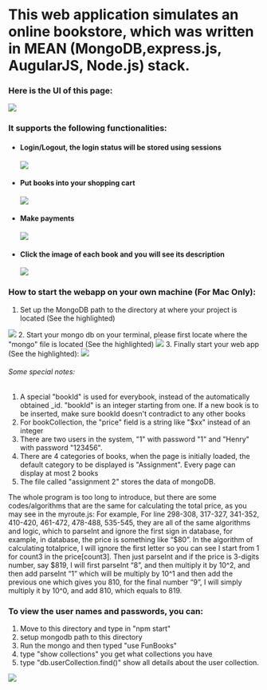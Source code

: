 # This web application simulates an online bookstore, which was written in MEAN (MongoDB,express.js, AugularJS, Node.js) stack.

### Here is the UI of this page:
<img src="https://github.com/kwanhiuhong/NodeJS_WebApp_Book_Store/blob/master/App_Screen_Shots/Book_Shop_UI.png"/>

### It supports the following functionalities:
<ul>
    <li>
        <h4>Login/Logout, the login status will be stored using sessions</h4>
        <img src="https://github.com/kwanhiuhong/NodeJS_WebApp_Book_Store/blob/master/App_Screen_Shots/LoginPage.png"/>
    </li>
    <li>
        <h4>Put books into your shopping cart</h4>
        <img src="https://github.com/kwanhiuhong/NodeJS_WebApp_Book_Store/blob/master/App_Screen_Shots/Your_Shopping_Cart.png"/>
    </li>
    <li>
        <h4>Make payments</h4>
        <img src="https://github.com/kwanhiuhong/NodeJS_WebApp_Book_Store/blob/master/App_Screen_Shots/Make_Payments.png"/>
    </li>
    <li>
        <h4>Click the image of each book and you will see its description</h4>
        <img src="https://github.com/kwanhiuhong/NodeJS_WebApp_Book_Store/blob/master/App_Screen_Shots/Book_Details_Page.png"/>
    </li>
</ul>

### How to start the webapp on your own machine (For Mac Only):
1. Set up the MongoDB path to the directory at where your project is located (See the highlighted)
<img src="https://github.com/kwanhiuhong/NodeJS_WebApp_Book_Store/blob/master/App_Screen_Shots/SettingUp_DbPath.png"/>
2. Start your mongo db on your terminal, please first locate where the "mongo" file is located (See the highlighted)
<img src="https://github.com/kwanhiuhong/NodeJS_WebApp_Book_Store/blob/master/App_Screen_Shots/Manipulate_YourDB.png"/>
3. Finally start your web app (See the highlighted):
<img src="https://github.com/kwanhiuhong/NodeJS_WebApp_Book_Store/blob/master/App_Screen_Shots/Start_YourWebApp_OnLocalHost.png"/>

###### Some special notes:

1. A special "bookId" is used for everybook, instead of the automatically obtained _id. "bookId" is an integer starting from one. If a new book is to be inserted, make sure bookId doesn't contradict to any other books
2. For bookCollection, the "price" field is a string like "$xx" instead of an integer
3. There are two users in the system, "1" with password "1" and "Henry" with password "123456".
4. There are 4 categories of books, when the page is initially loaded, the default category to be displayed is "Assignment". Every page can display at most 2 books
5. The file called "assignment 2" stores the data of mongoDB.

The whole program is too long to introduce, but there are some codes/algorithms that are the same for calculating the total price, as you may see in the myroute.js:
For example,
For line 298-308, 317-327, 341-352, 410-420, 461-472, 478-488, 535-545, they are all of the same algorithms and logic, which to parseInt and ignore the first sign in database, for example, in database, the price is something like “$80”. In the algorithm of calculating totalprice, I will ignore the first letter so you can see I start from 1 for count3 in the price[count3]. Then just parseInt and if the price is 3-digits number, say $819, I will first parseInt “8”, and then multiply it by 10^2, and then add parseInt “1” which will be multiply by 10^1 and then add the previous one which gives you 810, for the final number “9”, I will simply multiply it by 10^0, and add 810, which equals to 819.

### To view the user names and passwords, you can:

1. Move to this directory and type in "npm start"
2. setup mongodb path to this directory
3. Run the mongo and then typed "use FunBooks"
4. type "show collections" you get what collections you have
5. type "db.userCollection.find()" show all details about the user collection.
<img src="https://github.com/kwanhiuhong/NodeJS_WebApp_Book_Store/blob/master/App_Screen_Shots/Get_User_Info_OnDB.png"/>
